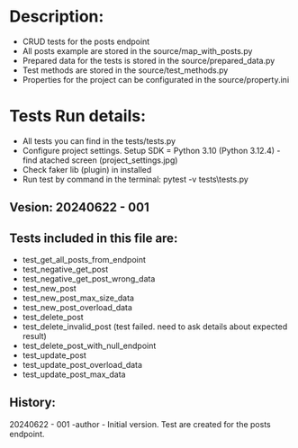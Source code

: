# Description:
 - CRUD tests for the posts endpoint
 - All posts example are stored in the source/map_with_posts.py
 - Prepared data for the tests is stored in the source/prepared_data.py
 - Test methods are stored in the source/test_methods.py
 - Properties for the project can be configurated in the source/property.ini

# Tests Run details:
 - All tests you can find in the tests/tests.py
 -  Configure project settings. Setup SDK = Python 3.10 (Python 3.12.4) - find atached screen (project_settings.jpg)
 -  Check faker lib (plugin) in installed
 -  Run test by command in the terminal: pytest -v tests\tests.py

##  Vesion: 20240622 - 001

## Tests included in this file are:
- test_get_all_posts_from_endpoint
- test_negative_get_post
- test_negative_get_post_wrong_data
- test_new_post
- test_new_post_max_size_data
- test_new_post_overload_data
- test_delete_post
- test_delete_invalid_post (test failed. need to ask details about expected result)
- test_delete_post_with_null_endpoint
- test_update_post
- test_update_post_overload_data
- test_update_post_max_data

## History: 
20240622 - 001 -author - Initial version. Test are created for the posts endpoint.
